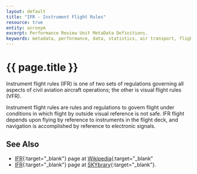 ```yaml
---
layout: default
title: "IFR - Instrument Flight Rules"
resource: true
entity: acronym
excerpt: Performance Review Unit MetaData Definitions.
keywords: metadata, performance, data, statistics, air transport, flights, europe, delay, safety
---
```

# {{ page.title }}

Instrument flight rules (IFR) is one of two sets of regulations governing all
aspects of civil aviation aircraft operations; the other is visual flight
rules (VFR).

Instrument flight rules  are rules and regulations to govern flight
under conditions in which flight by outside visual reference is not safe.
IFR flight depends upon flying by reference to instruments in the flight deck,
and navigation is accomplished by reference to electronic signals.


## See Also

* [IFR][ifrWP]{:target="_blank"} page at [Wikipedia][wp]{:target="_blank"
* [IFR][ifrSB]{:target="_blank"} page at [SKYbrary][sb]{:target="_blank"}.


[ifrWP]: <https://en.wikipedia.org/wiki/Instrument_flight_rules> "IFR - Wikipedia"
[ifrSB]: <http://www.skybrary.aero/index.php/Instrument_Flight_Rules_(IFR)> "IFR - SKYbrary"
[wp]: <https://en.wikipedia.org> "Wikipedia"
[sb]: <http://www.skybrary.aero> "SKYbrary"
